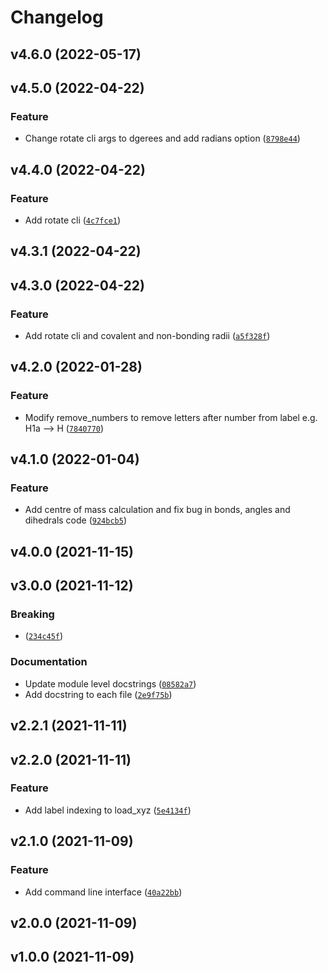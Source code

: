 # Changelog

<!--next-version-placeholder-->

## v4.6.0 (2022-05-17)


## v4.5.0 (2022-04-22)
### Feature
* Change rotate cli args to dgerees and add radians option ([`8798e44`](https://gitlab.com/jonkragskow/xyz_py/-/commit/8798e4453d43e72c174798dc84a0bb09dde40004))

## v4.4.0 (2022-04-22)
### Feature
* Add rotate cli ([`4c7fce1`](https://gitlab.com/jonkragskow/xyz_py/-/commit/4c7fce126db1f3f3cfe440936a129b72f503d6d8))

## v4.3.1 (2022-04-22)


## v4.3.0 (2022-04-22)
### Feature
* Add rotate cli and covalent and non-bonding radii ([`a5f328f`](https://gitlab.com/jonkragskow/xyz_py/-/commit/a5f328fbde65f988d6350d6fbb1852cb538071b0))

## v4.2.0 (2022-01-28)
### Feature
* Modify remove_numbers to remove letters after number from label e.g. H1a --> H ([`7840770`](https://gitlab.com/jonkragskow/xyz_py/-/commit/7840770b58557671a584ae31e8e95a5f88bbd437))

## v4.1.0 (2022-01-04)
### Feature
* Add centre of mass calculation and fix bug in bonds, angles and dihedrals code ([`924bcb5`](https://gitlab.com/jonkragskow/xyz_py/-/commit/924bcb5261a8d9d16ae3df91f49caf8e769ff631))

## v4.0.0 (2021-11-15)


## v3.0.0 (2021-11-12)
### Breaking
* <breaking change summary> ([`234c45f`](https://gitlab.com/jonkragskow/xyz_py/-/commit/234c45fd29e50fdb424fa6bbd428262523574dad))

### Documentation
* Update module level docstrings ([`08582a7`](https://gitlab.com/jonkragskow/xyz_py/-/commit/08582a757105b06b4657e2c43023dfab42203213))
* Add docstring to each file ([`2e9f75b`](https://gitlab.com/jonkragskow/xyz_py/-/commit/2e9f75b33c81b514dda8a97ee55a2fa430793f8b))

## v2.2.1 (2021-11-11)


## v2.2.0 (2021-11-11)
### Feature
* Add label indexing to load_xyz ([`5e4134f`](https://gitlab.com/jonkragskow/xyz_py/-/commit/5e4134f15ed9457bc148f50f093f191dc82f88eb))

## v2.1.0 (2021-11-09)
### Feature
* Add command line interface ([`40a22bb`](https://gitlab.com/jonkragskow/xyz_py/-/commit/40a22bbd6f5f3514bb5145ada9fae9a81793d9e6))

## v2.0.0 (2021-11-09)


## v1.0.0 (2021-11-09)

